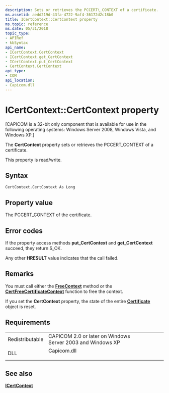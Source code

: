 ```yaml
---
description: Sets or retrieves the PCCERT\_CONTEXT of a certificate.
ms.assetid: aedd219d-43fa-4722-9af4-36172d2c18b0
title: ICertContext::CertContext property
ms.topic: reference
ms.date: 05/31/2018
topic_type: 
- APIRef
- kbSyntax
api_name: 
- ICertContext.CertContext
- ICertContext.get_CertContext
- ICertContext.put_CertContext
- CertContext.CertContext
api_type: 
- COM
api_location: 
- Capicom.dll
---
```


# ICertContext::CertContext property

\[CAPICOM is a 32-bit only component that is available for use in the following operating systems: Windows Server 2008, Windows Vista, and Windows XP.\]

The **CertContext** property sets or retrieves the PCCERT\_CONTEXT of a certificate.

This property is read/write.

## Syntax


```VB
CertContext.CertContext As Long
```



## Property value

The PCCERT\_CONTEXT of the certificate.

## Error codes

If the property access methods **put\_CertContext** and **get\_CertContext** succeed, they return S\_OK.

Any other **HRESULT** value indicates that the call failed.

## Remarks

You must call either the [**FreeContext**](icertcontext-freecontext.md) method or the [**CertFreeCertificateContext**](/windows/desktop/api/Wincrypt/nf-wincrypt-certfreecertificatecontext) function to free the context.

If you set the **CertContext** property, the state of the entire [**Certificate**](certificate.md) object is reset.

## Requirements



|                            |                                                                                        |
|----------------------------|----------------------------------------------------------------------------------------|
| Redistributable<br/> | CAPICOM 2.0 or later on Windows Server 2003 and Windows XP<br/>                  |
| DLL<br/>             | <dl> <dt>Capicom.dll</dt> </dl> |



## See also

<dl> <dt>

[**ICertContext**](icertcontext.md)
</dt> </dl>

 

 




